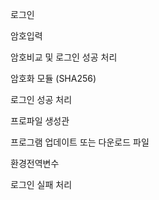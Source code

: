 로그인

암호입력

암호비교 및 로그인 성공 처리

암호화 모듈 (SHA256)

로그인 성공 처리

프로파일 생성관

프로그램 업데이트 또는 다운로드 파일

환경전역변수

  

  

로그인 실패 처리